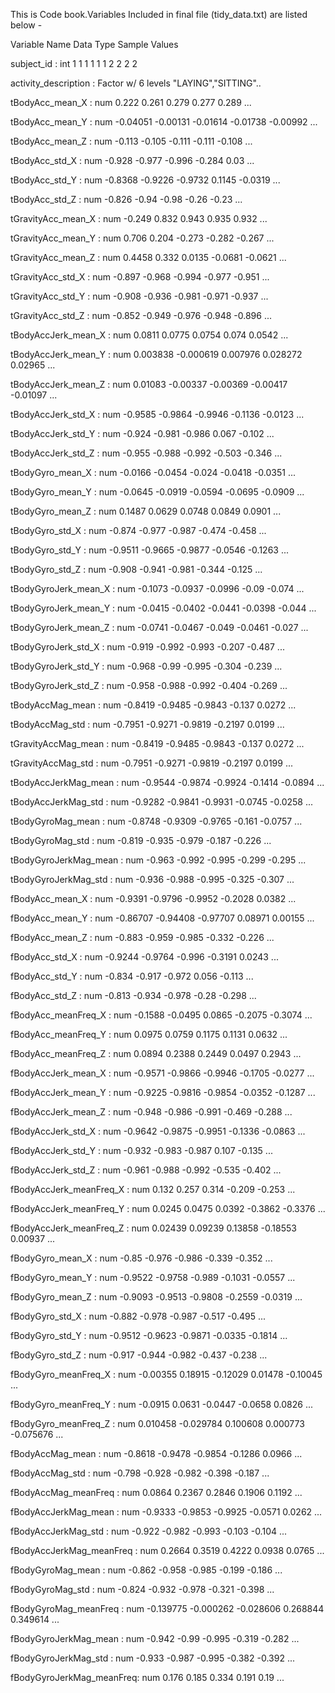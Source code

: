 This is Code book.Variables Included in final file (tidy_data.txt) are listed below - 

 Variable Name           Data Type   Sample Values        

subject_id               : int   1 1 1 1 1 1 2 2 2 2

activity_description     : Factor w/ 6 levels "LAYING","SITTING"..

  tBodyAcc_mean_X          : num  0.222 0.261 0.279 0.277 0.289 ...
  
  tBodyAcc_mean_Y          : num  -0.04051 -0.00131 -0.01614 -0.01738 -0.00992 ...
  
  tBodyAcc_mean_Z          : num  -0.113 -0.105 -0.111 -0.111 -0.108 ...
  
  tBodyAcc_std_X           : num  -0.928 -0.977 -0.996 -0.284 0.03 ...
  
  tBodyAcc_std_Y           : num  -0.8368 -0.9226 -0.9732 0.1145 -0.0319 ...
  
  tBodyAcc_std_Z           : num  -0.826 -0.94 -0.98 -0.26 -0.23 ...
  
  tGravityAcc_mean_X       : num  -0.249 0.832 0.943 0.935 0.932 ...
  
  tGravityAcc_mean_Y       : num  0.706 0.204 -0.273 -0.282 -0.267 ...
  
  tGravityAcc_mean_Z       : num  0.4458 0.332 0.0135 -0.0681 -0.0621 ...
  
  tGravityAcc_std_X        : num  -0.897 -0.968 -0.994 -0.977 -0.951 ...
  
  tGravityAcc_std_Y        : num  -0.908 -0.936 -0.981 -0.971 -0.937 ...
  
  tGravityAcc_std_Z        : num  -0.852 -0.949 -0.976 -0.948 -0.896 ...
  
  tBodyAccJerk_mean_X      : num  0.0811 0.0775 0.0754 0.074 0.0542 ...
  
  tBodyAccJerk_mean_Y      : num  0.003838 -0.000619 0.007976 0.028272 0.02965 ...
  
  tBodyAccJerk_mean_Z      : num  0.01083 -0.00337 -0.00369 -0.00417 -0.01097 ...
  
  tBodyAccJerk_std_X       : num  -0.9585 -0.9864 -0.9946 -0.1136 -0.0123 ...
  
  tBodyAccJerk_std_Y       : num  -0.924 -0.981 -0.986 0.067 -0.102 ...
  
  tBodyAccJerk_std_Z       : num  -0.955 -0.988 -0.992 -0.503 -0.346 ...
  
  tBodyGyro_mean_X         : num  -0.0166 -0.0454 -0.024 -0.0418 -0.0351 ...
  
  tBodyGyro_mean_Y         : num  -0.0645 -0.0919 -0.0594 -0.0695 -0.0909 ...
  
  tBodyGyro_mean_Z         : num  0.1487 0.0629 0.0748 0.0849 0.0901 ...
  
  tBodyGyro_std_X          : num  -0.874 -0.977 -0.987 -0.474 -0.458 ...
  
  tBodyGyro_std_Y          : num  -0.9511 -0.9665 -0.9877 -0.0546 -0.1263 ...
  
  tBodyGyro_std_Z          : num  -0.908 -0.941 -0.981 -0.344 -0.125 ...
  
  tBodyGyroJerk_mean_X     : num  -0.1073 -0.0937 -0.0996 -0.09 -0.074 ...
  
  tBodyGyroJerk_mean_Y     : num  -0.0415 -0.0402 -0.0441 -0.0398 -0.044 ...
  
  tBodyGyroJerk_mean_Z     : num  -0.0741 -0.0467 -0.049 -0.0461 -0.027 ...
  
  tBodyGyroJerk_std_X      : num  -0.919 -0.992 -0.993 -0.207 -0.487 ...
  
  tBodyGyroJerk_std_Y      : num  -0.968 -0.99 -0.995 -0.304 -0.239 ...
  
  tBodyGyroJerk_std_Z      : num  -0.958 -0.988 -0.992 -0.404 -0.269 ...
  
  tBodyAccMag_mean         : num  -0.8419 -0.9485 -0.9843 -0.137 0.0272 ...
  
  tBodyAccMag_std          : num  -0.7951 -0.9271 -0.9819 -0.2197 0.0199 ...
  
  tGravityAccMag_mean      : num  -0.8419 -0.9485 -0.9843 -0.137 0.0272 ...
  
  tGravityAccMag_std       : num  -0.7951 -0.9271 -0.9819 -0.2197 0.0199 ...
  
  tBodyAccJerkMag_mean     : num  -0.9544 -0.9874 -0.9924 -0.1414 -0.0894 ...
  
  tBodyAccJerkMag_std      : num  -0.9282 -0.9841 -0.9931 -0.0745 -0.0258 ...
  
  tBodyGyroMag_mean        : num  -0.8748 -0.9309 -0.9765 -0.161 -0.0757 ...
  
  tBodyGyroMag_std         : num  -0.819 -0.935 -0.979 -0.187 -0.226 ...
  
  tBodyGyroJerkMag_mean    : num  -0.963 -0.992 -0.995 -0.299 -0.295 ...
  
  tBodyGyroJerkMag_std     : num  -0.936 -0.988 -0.995 -0.325 -0.307 ...
  
  fBodyAcc_mean_X          : num  -0.9391 -0.9796 -0.9952 -0.2028 0.0382 ...
  
  fBodyAcc_mean_Y          : num  -0.86707 -0.94408 -0.97707 0.08971 0.00155 ...
  
  fBodyAcc_mean_Z          : num  -0.883 -0.959 -0.985 -0.332 -0.226 ...
  
  fBodyAcc_std_X           : num  -0.9244 -0.9764 -0.996 -0.3191 0.0243 ...
  
  fBodyAcc_std_Y           : num  -0.834 -0.917 -0.972 0.056 -0.113 ...
  
  fBodyAcc_std_Z           : num  -0.813 -0.934 -0.978 -0.28 -0.298 ...
  
  fBodyAcc_meanFreq_X      : num  -0.1588 -0.0495 0.0865 -0.2075 -0.3074 ...
  
  fBodyAcc_meanFreq_Y      : num  0.0975 0.0759 0.1175 0.1131 0.0632 ...
  
  fBodyAcc_meanFreq_Z      : num  0.0894 0.2388 0.2449 0.0497 0.2943 ...
  
  fBodyAccJerk_mean_X      : num  -0.9571 -0.9866 -0.9946 -0.1705 -0.0277 ...
  
  fBodyAccJerk_mean_Y      : num  -0.9225 -0.9816 -0.9854 -0.0352 -0.1287 ...
  
  fBodyAccJerk_mean_Z      : num  -0.948 -0.986 -0.991 -0.469 -0.288 ...
  
  fBodyAccJerk_std_X       : num  -0.9642 -0.9875 -0.9951 -0.1336 -0.0863 ...
  
  fBodyAccJerk_std_Y       : num  -0.932 -0.983 -0.987 0.107 -0.135 ...
  
  fBodyAccJerk_std_Z       : num  -0.961 -0.988 -0.992 -0.535 -0.402 ...
  
  fBodyAccJerk_meanFreq_X  : num  0.132 0.257 0.314 -0.209 -0.253 ...
  
  fBodyAccJerk_meanFreq_Y  : num  0.0245 0.0475 0.0392 -0.3862 -0.3376 ...
  
  fBodyAccJerk_meanFreq_Z  : num  0.02439 0.09239 0.13858 -0.18553 0.00937 ...
  
  fBodyGyro_mean_X         : num  -0.85 -0.976 -0.986 -0.339 -0.352 ...
  
  fBodyGyro_mean_Y         : num  -0.9522 -0.9758 -0.989 -0.1031 -0.0557 ...
  
  fBodyGyro_mean_Z         : num  -0.9093 -0.9513 -0.9808 -0.2559 -0.0319 ...
  
  fBodyGyro_std_X          : num  -0.882 -0.978 -0.987 -0.517 -0.495 ...
  
  fBodyGyro_std_Y          : num  -0.9512 -0.9623 -0.9871 -0.0335 -0.1814 ...
  
  fBodyGyro_std_Z          : num  -0.917 -0.944 -0.982 -0.437 -0.238 ...
  
  fBodyGyro_meanFreq_X     : num  -0.00355 0.18915 -0.12029 0.01478 -0.10045 ...
  
  fBodyGyro_meanFreq_Y     : num  -0.0915 0.0631 -0.0447 -0.0658 0.0826 ...
  
  fBodyGyro_meanFreq_Z     : num  0.010458 -0.029784 0.100608 0.000773 -0.075676 ...
  
  fBodyAccMag_mean         : num  -0.8618 -0.9478 -0.9854 -0.1286 0.0966 ...
  
  fBodyAccMag_std          : num  -0.798 -0.928 -0.982 -0.398 -0.187 ...
  
  fBodyAccMag_meanFreq     : num  0.0864 0.2367 0.2846 0.1906 0.1192 ...
  
  fBodyAccJerkMag_mean     : num  -0.9333 -0.9853 -0.9925 -0.0571 0.0262 ...
  
  fBodyAccJerkMag_std      : num  -0.922 -0.982 -0.993 -0.103 -0.104 ...
  
  fBodyAccJerkMag_meanFreq : num  0.2664 0.3519 0.4222 0.0938 0.0765 ...
  
  fBodyGyroMag_mean        : num  -0.862 -0.958 -0.985 -0.199 -0.186 ...
  
  fBodyGyroMag_std         : num  -0.824 -0.932 -0.978 -0.321 -0.398 ...
  
  fBodyGyroMag_meanFreq    : num  -0.139775 -0.000262 -0.028606 0.268844 0.349614 ...
  
  fBodyGyroJerkMag_mean    : num  -0.942 -0.99 -0.995 -0.319 -0.282 ...
  
  fBodyGyroJerkMag_std     : num  -0.933 -0.987 -0.995 -0.382 -0.392 ...
  
  fBodyGyroJerkMag_meanFreq: num  0.176 0.185 0.334 0.191 0.19 ...
